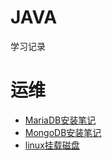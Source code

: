 # JAVA
  学习记录
# 运维  
- [MariaDB安装笔记](oper/MariaDB.md)
- [MongoDB安装笔记](oper/MongoDB.md)
- [linux挂载磁盘](oper/Mount.md)
